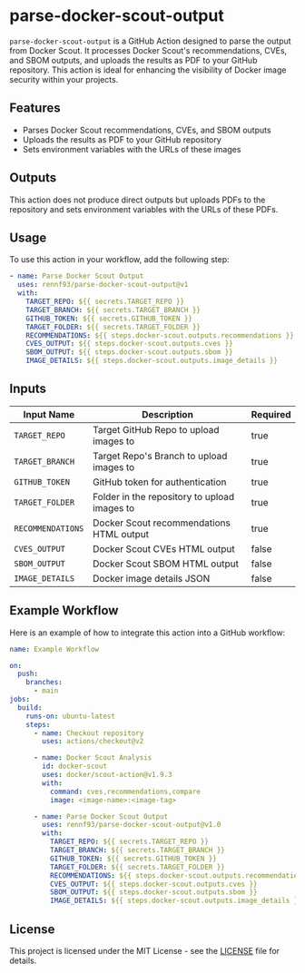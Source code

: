 # parse-docker-scout-output

`parse-docker-scout-output` is a GitHub Action designed to parse the output from Docker Scout. It processes Docker Scout's recommendations, CVEs, and SBOM outputs, and uploads the results as PDF to your GitHub repository. This action is ideal for enhancing the visibility of Docker image security within your projects.

## Features

- Parses Docker Scout recommendations, CVEs, and SBOM outputs
- Uploads the results as PDF to your GitHub repository
- Sets environment variables with the URLs of these images

## Outputs

This action does not produce direct outputs but uploads PDFs to the repository and sets environment variables with the URLs of these PDFs.

## Usage

To use this action in your workflow, add the following step:

```yaml
- name: Parse Docker Scout Output
  uses: rennf93/parse-docker-scout-output@v1
  with:
    TARGET_REPO: ${{ secrets.TARGET_REPO }}
    TARGET_BRANCH: ${{ secrets.TARGET_BRANCH }}
    GITHUB_TOKEN: ${{ secrets.GITHUB_TOKEN }}
    TARGET_FOLDER: ${{ secrets.TARGET_FOLDER }}
    RECOMMENDATIONS: ${{ steps.docker-scout.outputs.recommendations }}
    CVES_OUTPUT: ${{ steps.docker-scout.outputs.cves }}
    SBOM_OUTPUT: ${{ steps.docker-scout.outputs.sbom }}
    IMAGE_DETAILS: ${{ steps.docker-scout.outputs.image_details }}
```

## Inputs

| Input Name         | Description                              | Required |
|--------------------|------------------------------------------|----------|
| `TARGET_REPO`| Target GitHub Repo to upload images to   | true     |
| `TARGET_BRANCH`  | Target Repo's Branch to upload images to | true     |
| `GITHUB_TOKEN`     | GitHub token for authentication          | true     |
| `TARGET_FOLDER`      | Folder in the repository to upload images to | true     |
| `RECOMMENDATIONS`  | Docker Scout recommendations HTML output | true     |
| `CVES_OUTPUT`      | Docker Scout CVEs HTML output            | false    |
| `SBOM_OUTPUT`      | Docker Scout SBOM HTML output            | false    |
| `IMAGE_DETAILS`    | Docker image details JSON                | false    |

## Example Workflow

Here is an example of how to integrate this action into a GitHub workflow:

```yaml
name: Example Workflow

on:
  push:
    branches:
      - main
jobs:
  build:
    runs-on: ubuntu-latest
    steps:
      - name: Checkout repository
        uses: actions/checkout@v2

      - name: Docker Scout Analysis
        id: docker-scout
        uses: docker/scout-action@v1.9.3
        with:
          command: cves,recommendations,compare
          image: <image-name>:<image-tag>

      - name: Parse Docker Scout Output
        uses: rennf93/parse-docker-scout-output@v1.0
        with:
          TARGET_REPO: ${{ secrets.TARGET_REPO }}
          TARGET_BRANCH: ${{ secrets.TARGET_BRANCH }}
          GITHUB_TOKEN: ${{ secrets.GITHUB_TOKEN }}
          TARGET_FOLDER: ${{ secrets.TARGET_FOLDER }}
          RECOMMENDATIONS: ${{ steps.docker-scout.outputs.recommendations }}
          CVES_OUTPUT: ${{ steps.docker-scout.outputs.cves }}
          SBOM_OUTPUT: ${{ steps.docker-scout.outputs.sbom }}
          IMAGE_DETAILS: ${{ steps.docker-scout.outputs.image_details }}
```

## License

This project is licensed under the MIT License - see the [LICENSE](LICENSE) file for details.